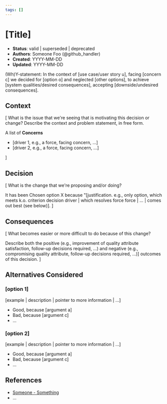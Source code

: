```yaml
---
tags: []
---
```


# [Title]

- **Status**: valid | superseded | deprecated
- **Authors**: Someone Foo (@github_handler)
- **Created**: YYYY-MM-DD
- **Updated**: YYYY-MM-DD

(Wh)Y-statement: In the context of [use case/user story u], facing [concern c] we decided for [option o] and neglected [other options], to achieve [system qualities/desired consequences], accepting [downside/undesired consequences].

## Context

[ What is the issue that we're seeing that is motivating this decision or change? Describe the context and problem statement, in free form.

A list of **Concerns**

* [driver 1, e.g., a force, facing concern, ...]
* [driver 2, e.g., a force, facing concern, ...]

]

## Decision

[ What is the change that we're proposing and/or doing?

It has been Chosen option X because "[justification. e.g., only option, which meets k.o. criterion decision driver | which resolves force force | ... | comes out best (see below)]. ]


## Consequences

[ What becomes easier or more difficult to do because of this change?

Describe both the positive (e.g., improvement of quality attribute satisfaction, follow-up decisions required, ...) and negative (e.g., compromising quality attribute, follow-up decisions required, ...)] outcomes of this decision. ]


## Alternatives Considered

### [option 1]

[example | description | pointer to more information | ...] <!-- optional -->

* Good, because [argument a]
* Bad, because [argument c]
* ...

### [option 2]

[example | description | pointer to more information | ...] <!-- optional -->

* Good, because [argument a]
* Bad, because [argument c]
* ... 


## References <!-- optional -->

- [Someone - Something](https://someone.com/a-title-about-something)
- ... 

